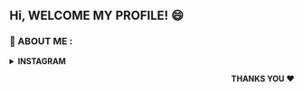 
<!--
**ffikri/ffikri** is a ✨ _special_ ✨ repository because its `README.md` (this file) appears on your GitHub profile.
-->
## Hi, WELCOME MY PROFILE! 😄
<!--
![](https://visitor-badge.glitch.me/badge?page_id=ffikri)
-->

<h3><b>💬 ABOUT ME :<b></h3>
<details close>
 
<summary><b> INSTAGRAM<b></summary>
<p align = "center">
  


[<img src = "https://img.shields.io/badge/instagram-%23E4405F.svg?&style=for-the-badge&logo=instagram&logoColor=white">](https://www.instagram.com/fikrimuh._/)


</p>

</details><!--
<details close>
 
<summary><b> FACEBOOK<b></summary>
<p align = "center">
  


[<img src = "https://img.shields.io/badge/facebook-%233773ed.svg?&style=for-the-badge&logo=facebook&logoColor=white">](https://www.facebook.com//)


</p>

</details>-->
 <p align = "right">
  THANKS YOU ♥
 </p>
